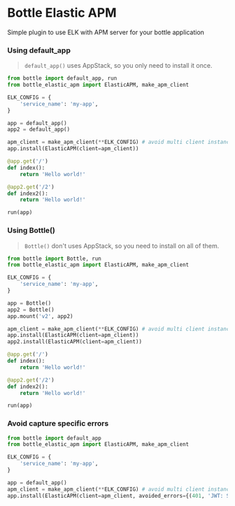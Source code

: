 # Bottle Elastic APM

Simple plugin to use ELK with APM server for your bottle application

### Using default_app

> `default_app()` uses AppStack, so you only need to install it once.

```python
from bottle import default_app, run
from bottle_elastic_apm import ElasticAPM, make_apm_client

ELK_CONFIG = {
    'service_name': 'my-app',
}

app = default_app()
app2 = default_app()

apm_client = make_apm_client(**ELK_CONFIG) # avoid multi client instances
app.install(ElasticAPM(client=apm_client))

@app.get('/')
def index():
    return 'Hello world!'

@app2.get('/2')
def index2():
    return 'Hello world!'

run(app)
```

### Using Bottle()

> `Bottle()` don't uses AppStack, so you need to install on all of them.

```python
from bottle import Bottle, run
from bottle_elastic_apm import ElasticAPM, make_apm_client

ELK_CONFIG = {
    'service_name': 'my-app',
}

app = Bottle()
app2 = Bottle()
app.mount('v2', app2)

apm_client = make_apm_client(**ELK_CONFIG) # avoid multi client instances
app.install(ElasticAPM(client=apm_client))
app2.install(ElasticAPM(client=apm_client))

@app.get('/')
def index():
    return 'Hello world!'

@app2.get('/2')
def index2():
    return 'Hello world!'

run(app)
```


### Avoid capture specific errors

```python
from bottle import default_app
from bottle_elastic_apm import ElasticAPM, make_apm_client

ELK_CONFIG = {
    'service_name': 'my-app',
}

app = default_app()
apm_client = make_apm_client(**ELK_CONFIG) # avoid multi client instances
app.install(ElasticAPM(client=apm_client, avoided_errors={(401, 'JWT: Signature has expired',)}))
```
